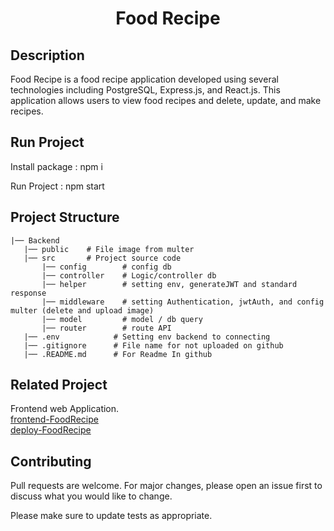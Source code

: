 <h1 align="center">Food Recipe</h1>

## Description
Food Recipe is a food recipe application developed using several technologies including PostgreSQL, Express.js, and React.js. This application allows users to view food recipes and delete, update, and make recipes.

## Run Project
Install package : npm i

Run Project : npm start

## Project Structure

```
|── Backend
   |── public    # File image from multer
   |── src       # Project source code
       |── config        # config db
       |── controller    # Logic/controller db
       |── helper        # setting env, generateJWT and standard response
       |── middleware    # setting Authentication, jwtAuth, and config multer (delete and upload image)
       |── model         # model / db query
       |── router        # route API
   |── .env            # Setting env backend to connecting   
   |── .gitignore      # File name for not uploaded on github
   |── .README.md      # For Readme In github
```

## Related Project
Frontend web Application.\
[frontend-FoodRecipe](https://github.com/taufikrmdhan/foodrecipe_react_redux)
<br/>
[deploy-FoodRecipe](https://foodrecipe-roan.vercel.app/)


## Contributing
Pull requests are welcome. For major changes, please open an issue first to discuss what you would like to change.

Please make sure to update tests as appropriate.
